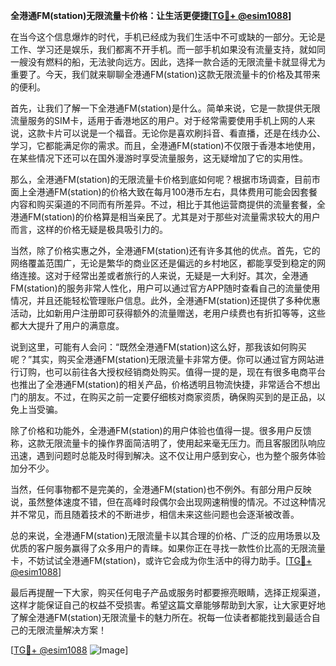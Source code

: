**全港通FM(station)无限流量卡价格：让生活更便捷[[TG💪+ @esim1088](https://t.me/s/esim1088)]**

在当今这个信息爆炸的时代，手机已经成为我们生活中不可或缺的一部分。无论是工作、学习还是娱乐，我们都离不开手机。而一部手机如果没有流量支持，就如同一艘没有燃料的船，无法驶向远方。因此，选择一款合适的无限流量卡就显得尤为重要了。今天，我们就来聊聊全港通FM(station)这款无限流量卡的价格及其带来的便利。

首先，让我们了解一下全港通FM(station)是什么。简单来说，它是一款提供无限流量服务的SIM卡，适用于香港地区的用户。对于经常需要使用手机上网的人来说，这款卡片可以说是一个福音。无论你是喜欢刷抖音、看直播，还是在线办公、学习，它都能满足你的需求。而且，全港通FM(station)不仅限于香港本地使用，在某些情况下还可以在国外漫游时享受流量服务，这无疑增加了它的实用性。

那么，全港通FM(station)的无限流量卡价格到底如何呢？根据市场调查，目前市面上全港通FM(station)的价格大致在每月100港币左右，具体费用可能会因套餐内容和购买渠道的不同而有所差异。不过，相比于其他运营商提供的流量套餐，全港通FM(station)的价格算是相当亲民了。尤其是对于那些对流量需求较大的用户而言，这样的价格无疑是极具吸引力的。

当然，除了价格实惠之外，全港通FM(station)还有许多其他的优点。首先，它的网络覆盖范围广，无论是繁华的商业区还是偏远的乡村地区，都能享受到稳定的网络连接。这对于经常出差或者旅行的人来说，无疑是一大利好。其次，全港通FM(station)的服务非常人性化，用户可以通过官方APP随时查看自己的流量使用情况，并且还能轻松管理账户信息。此外，全港通FM(station)还提供了多种优惠活动，比如新用户注册即可获得额外的流量赠送，老用户续费也有折扣等等，这些都大大提升了用户的满意度。

说到这里，可能有人会问：“既然全港通FM(station)这么好，那我该如何购买呢？”其实，购买全港通FM(station)无限流量卡非常方便。你可以通过官方网站进行订购，也可以前往各大授权经销商处购买。值得一提的是，现在有很多电商平台也推出了全港通FM(station)的相关产品，价格透明且物流快捷，非常适合不想出门的朋友。不过，在购买之前一定要仔细核对商家资质，确保购买到的是正品，以免上当受骗。

除了价格和功能外，全港通FM(station)的用户体验也值得一提。很多用户反馈称，这款无限流量卡的操作界面简洁明了，使用起来毫无压力。而且客服团队响应迅速，遇到问题时总能及时得到解决。这不仅让用户感到安心，也为整个服务体验加分不少。

当然，任何事物都不是完美的，全港通FM(station)也不例外。有部分用户反映说，虽然整体速度不错，但在高峰时段偶尔会出现网速稍慢的情况。不过这种情况并不常见，而且随着技术的不断进步，相信未来这些问题也会逐渐被改善。

总的来说，全港通FM(station)无限流量卡以其合理的价格、广泛的应用场景以及优质的客户服务赢得了众多用户的青睐。如果你正在寻找一款性价比高的无限流量卡，不妨试试全港通FM(station)，或许它会成为你生活中的得力助手。[[TG💪+ @esim1088](https://t.me/s/esim1088)]

最后再提醒一下大家，购买任何电子产品或服务时都要擦亮眼睛，选择正规渠道，这样才能保证自己的权益不受损害。希望这篇文章能够帮助到大家，让大家更好地了解全港通FM(station)无限流量卡的魅力所在。祝每一位读者都能找到最适合自己的无限流量解决方案！

[[TG💪+ @esim1088](https://t.me/s/esim1088) ![Image](https://i.postimg.cc/4NQfJmqS/Snipaste-2025-05-13-00-14-12.png)]